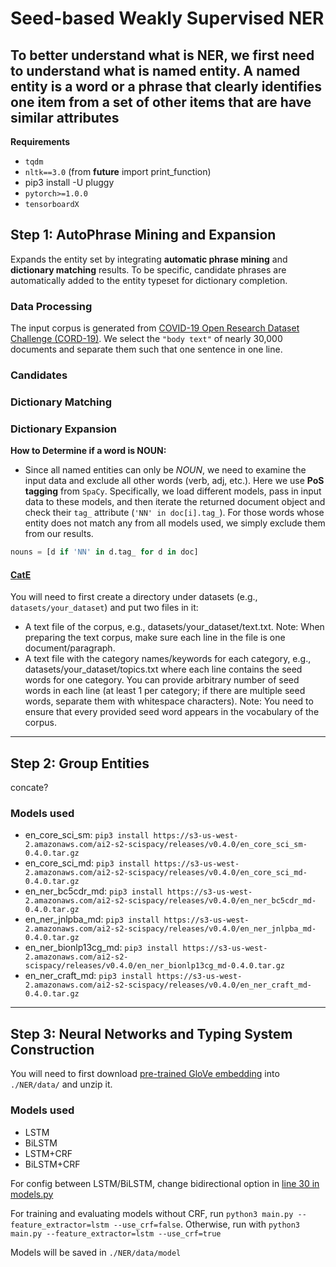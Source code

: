 # Seed-based Weakly Supervised NER
To better understand what is NER, we first need to understand what is **named entity**. A **named entity** is a word or a phrase that clearly identifies one item from a set of other items that are have similar attributes
---
**Requirements**
- `tqdm`
- `nltk==3.0` (from __future__ import print_function)
- pip3 install -U pluggy
- `pytorch>=1.0.0`
- `tensorboardX`

## Step 1: AutoPhrase Mining and Expansion
Expands the entity set by integrating **automatic phrase mining** and **dictionary matching** results. To be specific, candidate phrases are automatically added to the entity typeset for dictionary completion.

### Data Processing
The input corpus is generated from [COVID-19 Open Research Dataset Challenge (CORD-19)](https://www.kaggle.com/allen-institute-for-ai/CORD-19-research-challenge). We select the `"body text"` of nearly 30,000 documents and separate them such that one sentence in one line.

### Candidates
### Dictionary Matching
### Dictionary Expansion
**How to Determine if a word is NOUN:** 
- Since all named entities can only be *NOUN*, we need to examine the input data and exclude all other words (verb, adj, etc.). Here we use **PoS tagging** from `SpaCy`. Specifically, we load different models, pass in input data to these models, and then iterate the returned document object and check their `tag_` attribute (`'NN' in doc[i].tag_`). For those words whose entity does not match any from all models used, we simply exclude them from our results.

``` python
nouns = [d if 'NN' in d.tag_ for d in doc]
```
#### [CatE](https://github.com/yumeng5/CatE)
You will need to first create a directory under datasets (e.g., `datasets/your_dataset`) and put two files in it:

- A text file of the corpus, e.g., datasets/your_dataset/text.txt. Note: When preparing the text corpus, make sure each line in the file is one document/paragraph.
- A text file with the category names/keywords for each category, e.g., datasets/your_dataset/topics.txt where each line contains the seed words for one category. You can provide arbitrary number of seed words in each line (at least 1 per category; if there are multiple seed words, separate them with whitespace characters). Note: You need to ensure that every provided seed word appears in the vocabulary of the corpus.

---
## Step 2: Group Entities
concate?
### Models used
- en_core_sci_sm: `pip3 install https://s3-us-west-2.amazonaws.com/ai2-s2-scispacy/releases/v0.4.0/en_core_sci_sm-0.4.0.tar.gz`
- en_core_sci_md: `pip3 install https://s3-us-west-2.amazonaws.com/ai2-s2-scispacy/releases/v0.4.0/en_core_sci_md-0.4.0.tar.gz`
- en_ner_bc5cdr_md: `pip3 install https://s3-us-west-2.amazonaws.com/ai2-s2-scispacy/releases/v0.4.0/en_ner_bc5cdr_md-0.4.0.tar.gz`
- en_ner_jnlpba_md: `pip3 install https://s3-us-west-2.amazonaws.com/ai2-s2-scispacy/releases/v0.4.0/en_ner_jnlpba_md-0.4.0.tar.gz`
- en_ner_bionlp13cg_md: `pip3 install https://s3-us-west-2.amazonaws.com/ai2-s2-scispacy/releases/v0.4.0/en_ner_bionlp13cg_md-0.4.0.tar.gz`
- en_ner_craft_md: `pip3 install https://s3-us-west-2.amazonaws.com/ai2-s2-scispacy/releases/v0.4.0/en_ner_craft_md-0.4.0.tar.gz`


---
## Step 3: Neural Networks and Typing System Construction
You will need to first download [pre-trained GloVe embedding](http://nlp.stanford.edu/data/glove.6B.zip) into `./NER/data/` and unzip it.
### Models used
- LSTM
- BiLSTM
- LSTM+CRF
- BiLSTM+CRF

For config between LSTM/BiLSTM, change bidirectional option in [line 30 in models.py](https://github.com/yeelimtse/cs-245-project/blob/1dc22051b2ded72e658b7e64670915f2bfb4783d/NER/model.py#L30)

For training and evaluating models without CRF, run `python3 main.py --feature_extractor=lstm --use_crf=false`.
Otherwise, run with `python3 main.py --feature_extractor=lstm --use_crf=true`

Models will be saved in `./NER/data/model`